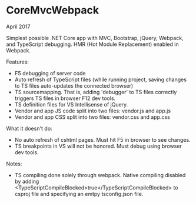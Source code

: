 # CoreMvcWebpack
April 2017

Simplest possible .NET Core app with MVC, Bootstrap, jQuery, Webpack, and TypeScript debugging. HMR (Hot Module Replacement) enabled in Webpack.

Features:
* F5 debugging of server code
* Auto refresh of TypeScript files (while running project, saving changes to TS files auto-updates the connected browser)
* TS sourcemapping. That is, adding 'debugger' to TS files correctly triggers TS files in browser F12 dev tools.
* TS definition files for VS Intellisense of jQuery.
* Vendor and app JS code split into two files: vendor.js and app.js
* Vendor and app CSS split into two files: vendor.css and app.css

What it doesn't do:
* No auto refresh of cshtml pages. Must hit F5 in browser to see changes.
* TS breakpoints in VS will not be honored. Must debug using browser dev tools.

Notes:
* TS compiling done solely through webpack. Native compiling disabled by adding &lt;TypeScriptCompileBlocked&gt;true&lt;/TypeScriptCompileBlocked&gt; to csproj file and specifying an emtpy tsconfig.json file.
